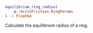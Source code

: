 ```julia
equilibrium_ring_radius(
    p::ActinFriction.RingParams
) -> Float64

```

Calculate the equilibrium radius of a ring.
